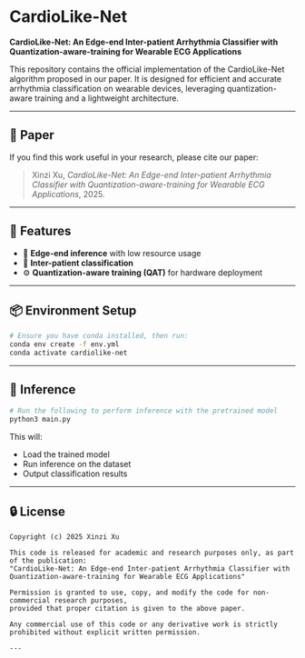 
# CardioLike-Net

**CardioLike-Net: An Edge-end Inter-patient Arrhythmia Classifier with Quantization-aware-training for Wearable ECG Applications**

This repository contains the official implementation of the CardioLike-Net algorithm proposed in our paper. It is designed for efficient and accurate arrhythmia classification on wearable devices, leveraging quantization-aware training and a lightweight architecture.

---

## 📝 Paper

If you find this work useful in your research, please cite our paper:

> Xinzi Xu, *CardioLike-Net: An Edge-end Inter-patient Arrhythmia Classifier with Quantization-aware-training for Wearable ECG Applications*, 2025.  

---

## 🧩 Features

- 🔋 **Edge-end inference** with low resource usage  
- 🧠 **Inter-patient classification**  
- ⚙️ **Quantization-aware training (QAT)** for hardware deployment   

---

## 📦 Environment Setup

```bash
# Ensure you have conda installed, then run:
conda env create -f env.yml
conda activate cardiolike-net
```

---

## 🚀 Inference

```bash
# Run the following to perform inference with the pretrained model
python3 main.py
```

This will:

- Load the trained model  
- Run inference on the dataset  
- Output classification results  

---



## 🔒 License

```
Copyright (c) 2025 Xinzi Xu

This code is released for academic and research purposes only, as part of the publication:
"CardioLike-Net: An Edge-end Inter-patient Arrhythmia Classifier with Quantization-aware-training for Wearable ECG Applications"

Permission is granted to use, copy, and modify the code for non-commercial research purposes, 
provided that proper citation is given to the above paper.

Any commercial use of this code or any derivative work is strictly prohibited without explicit written permission.

---
